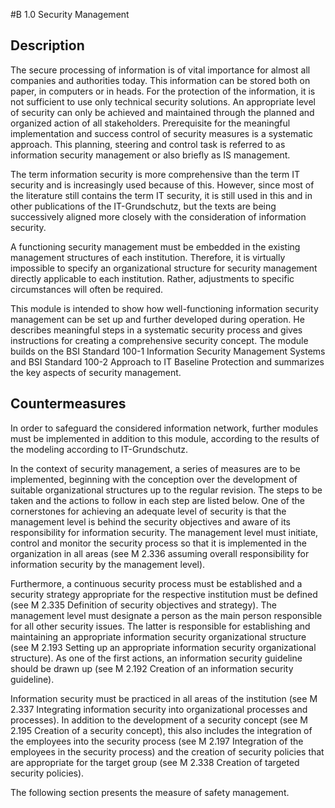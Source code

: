 #B 1.0 Security Management
## Description 
The secure processing of information is of vital importance for almost all companies and authorities today. This information can be stored both on paper, in computers or in heads. For the protection of the information, it is not sufficient to use only technical security solutions. An appropriate level of security can only be achieved and maintained through the planned and organized action of all stakeholders. Prerequisite for the meaningful implementation and success control of security measures is a systematic approach. This planning, steering and control task is referred to as information security management or also briefly as IS management.

The term information security is more comprehensive than the term IT security and is increasingly used because of this. However, since most of the literature still contains the term IT security, it is still used in this and in other publications of the IT-Grundschutz, but the texts are being successively aligned more closely with the consideration of information security.

A functioning security management must be embedded in the existing management structures of each institution. Therefore, it is virtually impossible to specify an organizational structure for security management directly applicable to each institution. Rather, adjustments to specific circumstances will often be required.

This module is intended to show how well-functioning information security management can be set up and further developed during operation. He describes meaningful steps in a systematic security process and gives instructions for creating a comprehensive security concept. The module builds on the BSI Standard 100-1 Information Security Management Systems and BSI Standard 100-2 Approach to IT Baseline Protection and summarizes the key aspects of security management.



## Countermeasures 
In order to safeguard the considered information network, further modules must be implemented in addition to this module, according to the results of the modeling according to IT-Grundschutz.

In the context of security management, a series of measures are to be implemented, beginning with the conception over the development of suitable organizational structures up to the regular revision. The steps to be taken and the actions to follow in each step are listed below. One of the cornerstones for achieving an adequate level of security is that the management level is behind the security objectives and aware of its responsibility for information security. The management level must initiate, control and monitor the security process so that it is implemented in the organization in all areas (see M 2.336 assuming overall responsibility for information security by the management level).

Furthermore, a continuous security process must be established and a security strategy appropriate for the respective institution must be defined (see M 2.335 Definition of security objectives and strategy). The management level must designate a person as the main person responsible for all other security issues. The latter is responsible for establishing and maintaining an appropriate information security organizational structure (see M 2.193 Setting up an appropriate information security organizational structure). As one of the first actions, an information security guideline should be drawn up (see M 2.192 Creation of an information security guideline).

Information security must be practiced in all areas of the institution (see M 2.337 Integrating information security into organizational processes and processes). In addition to the development of a security concept (see M 2.195 Creation of a security concept), this also includes the integration of the employees into the security process (see M 2.197 Integration of the employees in the security process) and the creation of security policies that are appropriate for the target group (see M 2.338 Creation of targeted security policies).

The following section presents the measure of safety management.



